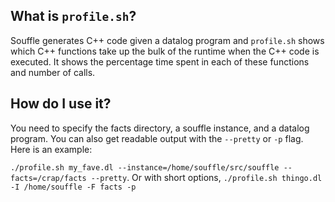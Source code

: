 ## What is `profile.sh`?
Souffle generates C++ code given a datalog program and `profile.sh` shows which C++ functions take up the bulk of the runtime when the C++ code is executed. It shows the percentage time spent in each of these functions and number of calls.
## How do I use it?
You need to specify the facts directory, a souffle instance, and a datalog program. You can also get readable output with the `--pretty` or `-p` flag. Here is an example:

`./profile.sh my_fave.dl --instance=/home/souffle/src/souffle --facts=/crap/facts --pretty`. Or with short options,
`./profile.sh thingo.dl -I /home/souffle -F facts -p`

